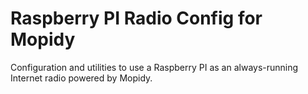 # Raspberry PI Radio Config for Mopidy

Configuration and utilities to use a Raspberry PI as an always-running Internet radio
powered by Mopidy.
